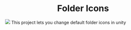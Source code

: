 <h1 align="center">
Folder Icons
</h1>
 <img src="https://i.imgur.com/sNNdxbt.png">
This project lets you change default folder icons in unity
